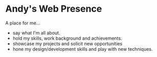# Andy's Web Presence

A place for me...

- say what I'm all about.
- hold my skills, work background and achievements.
- showcase my projects and solicit new opportunities
- hone my design/development skills and play with new techniques.
